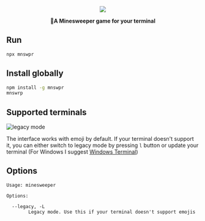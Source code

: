 <p align="center">
    <a href=""><img src="https://user-images.githubusercontent.com/32086218/141683925-a29b5730-c52a-4479-9e0f-24377f90649d.png" /></a>
    <div align="center"><strong>🚩A Minesweeper game for your terminal</strong></div>
</p>

## Run
```bash
npx mnswpr
```
## Install globally
```bash
npm install -g mnswpr
mnswrp
```

## Supported terminals
![legacy mode](https://user-images.githubusercontent.com/32086218/141684622-dcf166b5-1d66-4f03-a895-8f14edec6132.gif)

The interface works with emoji by default. If your terminal doesn't support it, you can either switch to legacy mode by pressing `l` button or update your terminal (For Windows I suggest  [Windows Terminal](https://github.com/microsoft/terminal))


## Options

```
Usage: minesweeper

Options:

  --legacy, -L
	    Legacy mode. Use this if your terminal doesn't support emojis
```

